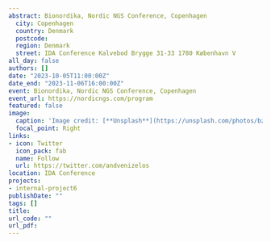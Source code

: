 ```yaml
---
abstract: Bionordika, Nordic NGS Conference, Copenhagen
  city: Copenhagen
  country: Denmark
  postcode:
  region: Denmark
  street: IDA Conference Kalvebod Brygge 31-33 1780 København V 
all_day: false
authors: []
date: "2023-10-05T11:00:00Z"
date_end: "2023-11-06T16:00:00Z"
event: Bionordika, Nordic NGS Conference, Copenhagen
event_url: https://nordicngs.com/program
featured: false
image:
  caption: 'Image credit: [**Unsplash**](https://unsplash.com/photos/bzdhc5b3Bxs)'
  focal_point: Right
links:
- icon: Twitter
  icon_pack: fab
  name: Follow
  url: https://twitter.com/andvenizelos
location: IDA Conference
projects:
- internal-project6
publishDate: ""
tags: []
title:
url_code: ""
url_pdf: 
---
```


